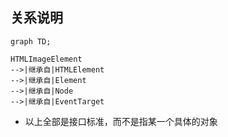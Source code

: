 ## 关系说明
```mermaid
graph TD;

HTMLImageElement
-->|继承自|HTMLElement
-->|继承自|Element
-->|继承自|Node
-->|继承自|EventTarget
```
- 以上全部是接口标准，而不是指某一个具体的对象
